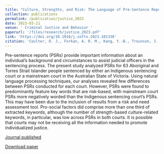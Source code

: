 ```yaml
---
title: "Culture, Strengths, and Risk: The Language of Pre-Sentence Reports in Indigenous Sentencing Courts and Mainstream Courts (2023)"
collection: publications
permalink: /publication/justice_2023
date: 2023-03-21
venue: ' Criminal Justice and Behavior '
paperurl: '/files/research/justice_2023.pdf'
link: 'https://doi.org/10.1016/j.softx.2023.101330'
citation: 'Coulter, D. J., Forkan, A. R. M., Kang, Y.-B., Trounson, J. S., Anthony, T., Marchetti, E., & Shepherd, S. M. (2023). Culture, Strengths, and Risk: The Language of Pre-Sentence Reports in Indigenous Sentencing Courts and Mainstream Courts. Criminal Justice and Behavior, 50(1), 76–100.'
---
```


Pre-sentence reports (PSRs) provide important information about an individual’s background and circumstances to assist judicial officers in the sentencing process. The present study analyzed PSRs for 63 Aboriginal and Torres Strait Islander people sentenced by either an Indigenous sentencing court or a mainstream court in the Australian State of Victoria. Using natural language processing techniques, our analyses revealed few differences between PSRs conducted for each court. However, PSRs were found to predominantly feature key words that are risk-based, with mainstream court PSRs more negatively worded than the Indigenous sentencing court’s PSRs. This may have been due to the inclusion of results from a risk and need assessment tool. Pro-social factors did comprise more than one third of extracted keywords, although the number of strength-based culture-related keywords, in particular, was low across PSRs in both courts. It is possible that courts may not be receiving all the information needed to promote individualized justice.

[Journal published](https://doi.org/10.1177/00938548221131952)

[Download paper](/files/research/justice_2023.pdf)